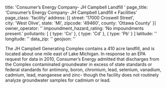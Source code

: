 title: 'Consumer’s Energy Company- JH Campbell Landfill '
page_title: 'Consumer’s Energy Company- JH Campbell Landfill  « Facilities'
page_class: 'facility'
address: [{
  street: '17000 Croswell Street',  
  city: 'West Olive',
  state: 'MI',
  zipcode: '49460',
  county: 'Ottawa County'
}]
owner_operator: ''
impoundment_hazard_rating: 'No impoundments present.'
pollutants: [
     {
       type: 'Co'
     },
     {
       type: 'Cd'
     },
    {
     type: 'Pb'
    }
]
latitude: ''
longitude: ''
data_zip: ''
geojson: ''

The JH Campbell Generating Complex contains a 410 acre landfill, and is located about one mile east of Lake Michigan. In response to an EPA request for data in 2010, Consumer’s Energy admitted that discharges from the Complex contaminated groundwater in excess of state standards or federal standards for antimony, boron, chromium, lead, selenium, vanadium, cadmium, lead, manganese and zinc- though the facility does not routinely analyze groundwater samples for cadmium or lead.